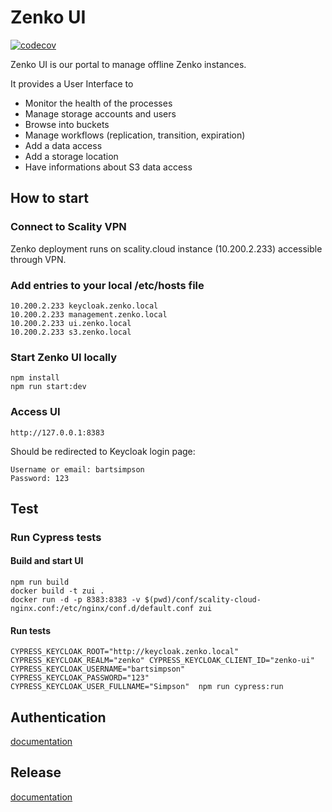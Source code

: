 # Zenko UI

[![codecov](https://codecov.io/gh/scality/zenko-ui/branch/development/1.0/graph/badge.svg?token=BRX58ZF4VJ)](https://codecov.io/gh/scality/zenko-ui)

Zenko UI is our portal to manage offline Zenko instances.

It provides a User Interface to
- Monitor the health of the processes
- Manage storage accounts and users
- Browse into buckets
- Manage workflows (replication, transition, expiration)
- Add a data access
- Add a storage location
- Have informations about S3 data access

## How to start

### Connect to Scality VPN

Zenko deployment runs on scality.cloud instance (10.200.2.233) accessible through VPN.

### Add entries to your local /etc/hosts file
```
10.200.2.233 keycloak.zenko.local
10.200.2.233 management.zenko.local
10.200.2.233 ui.zenko.local
10.200.2.233 s3.zenko.local
```

### Start Zenko UI locally
```
npm install
npm run start:dev
```

### Access UI
```
http://127.0.0.1:8383
```
Should be redirected to Keycloak login page:
```
Username or email: bartsimpson
Password: 123
```


## Test

### Run Cypress tests

#### Build and start UI
```
npm run build
docker build -t zui .
docker run -d -p 8383:8383 -v $(pwd)/conf/scality-cloud-nginx.conf:/etc/nginx/conf.d/default.conf zui
```

#### Run tests
```
CYPRESS_KEYCLOAK_ROOT="http://keycloak.zenko.local" CYPRESS_KEYCLOAK_REALM="zenko" CYPRESS_KEYCLOAK_CLIENT_ID="zenko-ui" CYPRESS_KEYCLOAK_USERNAME="bartsimpson" CYPRESS_KEYCLOAK_PASSWORD="123" CYPRESS_KEYCLOAK_USER_FULLNAME="Simpson"  npm run cypress:run
```

## Authentication
[documentation](documentation/AUTHENTICATION.md)

## Release
[documentation](documentation/RELEASE.md)
